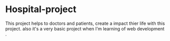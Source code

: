# Hospital-project
This project helps to doctors and patients, create a impact thier life with this project. also it's a very basic project when I'm learning of web development .
